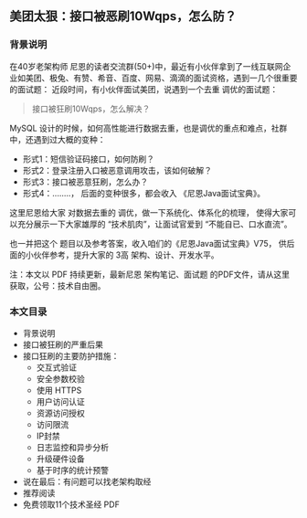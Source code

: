 ## 美团太狠：接口被恶刷10Wqps，怎么防？

### 背景说明
在40岁老架构师 尼恩的读者交流群(50+)中，最近有小伙伴拿到了一线互联网企业如美团、极兔、有赞、希音、百度、网易、滴滴的面试资格，遇到一几个很重要的面试题：
近段时间，有小伙伴面试美团，说遇到一个去重 调优的面试题：
> 接口被狂刷10Wqps，怎么解决？

MySQL 设计的时候，如何高性能进行数据去重，也是调优的重点和难点，社群中，还遇到过大概的变种：
- 形式1：短信验证码接口，如何防刷？
- 形式2：登录注册入口被恶意调用攻击，该如何破解？
- 形式3：接口被恶意狂刷，怎么办？
- 形式4：........， 后面的变种很多，都会收入 《尼恩Java面试宝典》。

这里尼恩给大家 对数据去重的 调优，做一下系统化、体系化的梳理，
使得大家可以充分展示一下大家雄厚的 “技术肌肉”，让面试官爱到 “不能自已、口水直流”。

也一并把这个 题目以及参考答案，收入咱们的《尼恩Java面试宝典》V75，
供后面的小伙伴参考，提升大家的 3高 架构、设计、开发水平。

注：本文以 PDF 持续更新，最新尼恩 架构笔记、面试题 的PDF文件，请从这里获取，公号：技术自由圈。

### 本文目录
- 背景说明
- 接口被狂刷的严重后果
- 接口狂刷的主要防护措施：
  - 交互式验证
  - 安全参数校验
  - 使用 HTTPS
  - 用户访问认证
  - 资源访问授权
  - 访问限流
  - IP封禁
  - 日志监控和异步分析
  - 升级硬件设备
  - 基于时序的统计预警
- 说在最后：有问题可以找老架构取经
- 推荐阅读
- 免费领取11个技术圣经 PDF



